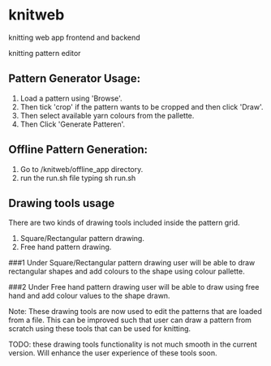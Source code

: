 # knitweb
knitting web app frontend and backend

knitting pattern editor

## Pattern Generator Usage:

1. Load a pattern using 'Browse'.
2. Then tick 'crop' if the pattern wants to be cropped and then click 'Draw'. 
3. Then select available yarn colours from the pallette.
4. Then Click 'Generate Patteren'.

## Offline Pattern Generation:

1. Go to /knitweb/offline_app directory.
2. run the run.sh file typing sh run.sh

## Drawing tools usage

There are two kinds of drawing tools included inside the pattern grid.

1. Square/Rectangular pattern drawing.
2. Free hand pattern drawing.

###1 Under Square/Rectangular pattern drawing user will be able to draw rectangular shapes and add colours to the shape using colour pallette. 

###2 Under Free hand pattern drawing user will be able to draw using free hand and add colour values to the shape drawn.

Note: These drawing tools are now used to edit the patterns that are loaded from a file.
This can be improved such that user can draw a pattern from scratch using these tools that 
can be used for knitting. 

TODO: these drawing tools functionality is not much smooth in the current version. Will enhance
the user experience of these tools soon.
